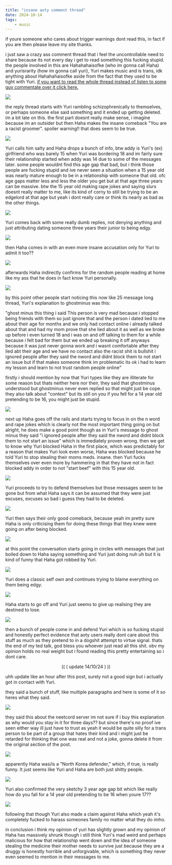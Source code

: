 ```yaml
---
title: "insane aoty comment thread"
date: 2024-10-14
tags:
    - music
---
```


if youre someone who cares about trigger warnings dont read this, in fact if you are then please leave my site thanks.

i just saw a crazy ass comment thread that i feel the uncontrollable need to share because its not every day i get to read something this fucking stupid. the people involved in this are Hahahahaisofke (who im gonna call Haha) and yurisrarity (how im gonna call yuri), Yuri makes music and is trans, idk anything about Hahahahaisofke aside from the fact that they used to be tight with Yuri. [if you want to read the whole thread instead of listen to some guy commentate over it click here.](https://www.albumoftheyear.org/user/hahahahaisofke/album/1074420-/)

![](https://i.imgur.com/FgyFSzB.png)

the reply thread starts with Yuri rambling schizophrenically to themselves, or perhaps someone else said something and it ended up getting deleted. im a bit late on this. the first part doesnt really make sense, i imagine because im an outsider but then Haha makes the insane comeback "You are a racist groomer". spoiler warning!! that does seem to be true.

![](https://i.imgur.com/NvlIk0o.png)

Yuri calls him salty and Haha drops a bunch of info, btw addy is Yuri's (ex) girlfriend who was barely 15 when Yuri was bordering 18 and im fairly sure their relationship started when addy was 14 due to some of the messages later. some people wouldnt find this age gap that bad, but i think those people are fucking stupid and ive never seen a situation when a 15 year old was nearly mature enough to be in a relationship with someone that old. ofc age gaps matter less and less the older you get but at that age three years can be massive. btw the 15 year old making rape jokes and saying slurs doesnt really matter to me, like its kind of corny to still be trying to be an edgelord at that age but yeah i dont really care or think its nearly as bad as the other things.

![](https://i.imgur.com/PM8ZNCt.png)

Yuri comes back with some really dumb replies, not denying anything and just attributing dating someone three years their junior to being edgy.

![](https://i.imgur.com/w5KezKm.png)

then Haha comes in with an even more insane accusation only for Yuri to admit it too??

![](https://i.imgur.com/W8zwg7k.png)

afterwards Haha indirectly confirms for the random people reading at home like my ass that he does in fact know Yuri personally.

![](https://i.imgur.com/ltTmNJm.png)

by this point other people start noticing this now like 25 message long thread, Yuri's explanation to ghostminus was this:

"ghost minus this thing i said This person is very mad because i stopped being friends with them so just ignore that and the person i dated lied to me about their age for months and we only had contact online i already talked about that and had my mom prove that she lied about it as well as we broke up before i even turned 18 and i was on and off talking to them for a while because i felt bad for them but we ended up breaking it off anyways because it was just never gonna work and i wasnt comfortable after they lied abt their age and we have no contact also the racist shit is bullshit i ignored people after they said the nword and didnt block them to not start an issue but if that makes someone think im problematic its ok i had to learn my lesson and learn to not trust random people online"

firstly i should mention by now that Yuri types like they are illiterate for some reason but thats neither here nor their, they said that ghostminus understood but ghostminus never even replied so that might just be cope. they also talk about "context" but its still on you if you fell for a 14 year old pretending to be 16, you might just be stupid.

![](https://i.imgur.com/StBukkH.png)

next up Haha goes off the rails and starts trying to focus in on the n word and rape jokes which is clearly not the most important thing going on but alright, he does make a good point though as in Yuri's message to ghost minus they said "i ignored people after they said the nword and didnt block them to not start an issue" which is immediately proven wrong. then we get to know why Yuri blocked Haha in the first place, which was predictably for a reason that makes Yuri look even worse, Haha was blocked because he told Yuri to stop stealing their moms meds. insane. then Yuri fucks themselves over even more by hammering in that they have not in fact blocked addy in order to not "start beef" with this 15 year old.

![](https://i.imgur.com/wcd35sA.png)

Yuri proceeds to try to defend themselves but those messages seem to be gone but from what Haha says it can be assumed that they were just excuses, excuses so bad i guess they had to be deleted. 

![](https://i.imgur.com/2yVpJhM.png)

Yuri then says their only good comeback, because yeah im pretty sure Haha is only criticising them for doing these things that they knew were going on after being blocked.

![](https://i.imgur.com/akU2cCR.png)

at this point the conversation starts going in circles with messages that just boiled down to Haha saying something and Yuri just doing nuh uh but it is kind of funny that Haha got robbed by Yuri.

![](https://i.imgur.com/qXTHNzz.png)

Yuri does a classic self own and continues trying to blame everything on them being edgy.

![](https://i.imgur.com/HzSc6Ge.png)

Haha starts to go off and Yuri just seems to give up realising they are destined to lose.

![](https://i.imgur.com/U8Garq9.png)

then a bunch of people come in and defend Yuri which is so fucking stupid and honestly perfect evidence that aoty users really dont care about this stuff as much as they pretend to in a dogshit attempt to virtue signal. thats the end of my ted talk, god bless you whoever just read all this shit. obv my opinion holds no real weight but i found reading this pretty entertaining so i dont care.

<p style="text-align:center;">(( ( update 14/10/24 ) ))</p>

uhh update like an hour after this post, surely not a good sign but i actually got in contact with Yuri. 

they said a bunch of stuff, like multiple paragraphs and here is some of it so heres what they said.

![](https://i.imgur.com/zIGSTYg.png)

they said this about the neetcord server im not sure if i buy this explanation as why would you stay in it for three days?? but since there's no proof ive seen either way ill just have to trust as yeah it would be quite silly for a trans person to be part of a group that hates their kind and i might just be retarded for thinking that one was real and not a joke, gonna delete it from the original section of the post. 

![](https://i.imgur.com/vxN6RgW.png)

apparently Haha was/is a "North Korea defender," which, if true, is really funny. It just seems like Yuri and Haha are both just shitty people.

![](https://i.imgur.com/SYabpcF.png)

Yuri also confirmed the very sketchy 3 year age gap bit which like really how do you fall for a 14 year old pretending to be 16 when youre 17?? 

![](https://i.imgur.com/tcyL14y.png)

following that though Yuri also made a claim against Haha which yeah it's completely fucked to harass someones family no matter what they do imho.

in conclusion i think my opinion of yuri has slightly grown and my opinion of Haha has massively shrunk though i still think Yuri's mad weird and perhaps malicious for how that relationship went down and the idea of someone stealing the medicine their mother needs to survive just because they are a druggy is honestly horrible and unforgivable, which is something they never even seemed to mention in their messages to me.
